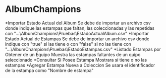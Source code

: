 # AlbumChampions
*Importar Estado Actual del Album 
Se debe de importar un archivo csv donde indique las estampas que faltan, las coleccionadas y las repetidas con "...\AlbumChampions\Pruebas\EstadoActualAlbum.csv"
*Importar Estado Actual de Estampas 
Se debe de importar un archivo csv donde indique con "true" si las tiene o con "false" si no las tiene con "...\AlbumChampions\Pruebas\EstadoEstampas.csv"
*Listado Estampas por Obtener de un Equipo
Muestra las estampas faltantes de un quipo seleccionado
*Consultar Si Posee Estampa
Mostrara si tiene o no las estampas
*Agregar Estampa Nueva a Coleccion
Se usara el identificador de la estampa como "Nombre de estampa"

